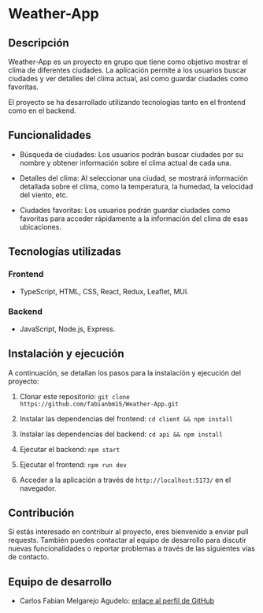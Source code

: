 # Weather-App

## Descripción

Weather-App es un proyecto en grupo que tiene como objetivo mostrar el clima de diferentes ciudades. La aplicación permite a los usuarios buscar ciudades y ver detalles del clima actual, así como guardar ciudades como favoritas.

El proyecto se ha desarrollado utilizando tecnologías tanto en el frontend como en el backend.

## Funcionalidades

- Búsqueda de ciudades: Los usuarios podrán buscar ciudades por su nombre y obtener información sobre el clima actual de cada una.

- Detalles del clima: Al seleccionar una ciudad, se mostrará información detallada sobre el clima, como la temperatura, la humedad, la velocidad del viento, etc.

- Ciudades favoritas: Los usuarios podrán guardar ciudades como favoritas para acceder rápidamente a la información del clima de esas ubicaciones.

## Tecnologías utilizadas

### Frontend

- TypeScript, HTML, CSS, React, Redux, Leaflet, MUI.

### Backend

- JavaScript, Node.js, Express.

## Instalación y ejecución

A continuación, se detallan los pasos para la instalación y ejecución del proyecto:

1. Clonar este repositorio: `git clone https://github.com/fabianbm15/Weather-App.git`

2. Instalar las dependencias del frontend: `cd client && npm install`

3. Instalar las dependencias del backend: `cd api && npm install`

4. Ejecutar el backend: `npm start`
   
5. Ejecutar el frontend: `npm run dev`

6. Acceder a la aplicación a través de `http://localhost:5173/` en el navegador.

## Contribución

Si estás interesado en contribuir al proyecto, eres bienvenido a enviar pull requests. También puedes contactar al equipo de desarrollo para discutir nuevas funcionalidades o reportar problemas a través de las siguientes vías de contacto.

## Equipo de desarrollo

- Carlos Fabian Melgarejo Agudelo: [enlace al perfil de GitHub](https://github.com/fabianbm15)



